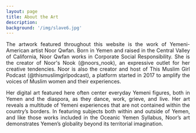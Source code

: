 ```yaml
---
layout: page
title: About the Art
description:
background: '/img/slave6.jpg'
---
```


<p align="justify">
The artwork featured throughout this website is the work of Yemeni-American artist Noor Qwfan. Born in Yemen and raised in the Central Valley of California, Noor Qwfan works in Corporate Social Responsibility. She is the creator of Noor's Nook (@noors_nook), an expressive outlet for her creative tendencies. Noor is also the creator and host of This Muslim Girl Podcast (@thismuslimgirlpodcast), a platform started in 2017 to amplify the voices of Muslim women and their experiences.</p>

<p align="justify">
Her digital art featured here often center everyday Yemeni figures, both in Yemen and the diaspora, as they dance, work, grieve, and live. Her art reveals a multitude of Yemeni experiences that are not contained within the country’s borders. In featuring subjects both within and outside of Yemen, and like those works included in the Oceanic Yemen Syllabus, Noor’s art demonstrates Yemen’s globality beyond its territorial imagination.
 </p>
